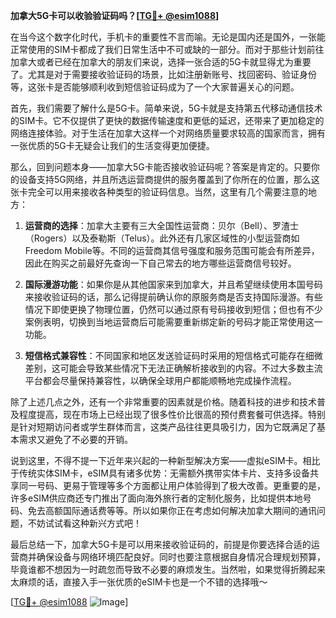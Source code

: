 **加拿大5G卡可以收验验证码吗？[[TG💪+ @esim1088](https://t.me/s/esim1088)]**

在当今这个数字化时代，手机卡的重要性不言而喻。无论是国内还是国外，一张能正常使用的SIM卡都成了我们日常生活中不可或缺的一部分。而对于那些计划前往加拿大或者已经在加拿大的朋友们来说，选择一张合适的5G卡就显得尤为重要了。尤其是对于需要接收验证码的场景，比如注册新账号、找回密码、验证身份等，这张卡是否能够顺利收到短信验证码成为了一个大家普遍关心的问题。

首先，我们需要了解什么是5G卡。简单来说，5G卡就是支持第五代移动通信技术的SIM卡。它不仅提供了更快的数据传输速度和更低的延迟，还带来了更加稳定的网络连接体验。对于生活在加拿大这样一个对网络质量要求较高的国家而言，拥有一张优质的5G卡无疑会让我们的生活变得更加便捷。

那么，回到问题本身——加拿大5G卡能否接收验证码呢？答案是肯定的。只要你的设备支持5G网络，并且所选运营商提供的服务覆盖到了你所在的位置，那么这张卡完全可以用来接收各种类型的验证码信息。当然，这里有几个需要注意的地方：

1. **运营商的选择**：加拿大主要有三大全国性运营商：贝尔（Bell）、罗渣士（Rogers）以及泰勒斯（Telus）。此外还有几家区域性的小型运营商如Freedom Mobile等。不同的运营商其信号强度和服务范围可能会有所差异，因此在购买之前最好先查询一下自己常去的地方哪些运营商信号较好。
   
2. **国际漫游功能**：如果你是从其他国家来到加拿大，并且希望继续使用本国号码来接收验证码的话，那么记得提前确认你的原服务商是否支持国际漫游。有些情况下即使更换了物理位置，仍然可以通过原有号码接收到短信；但也有不少案例表明，切换到当地运营商后可能需要重新绑定新的号码才能正常使用这一功能。

3. **短信格式兼容性**：不同国家和地区发送验证码时采用的短信格式可能存在细微差别，这可能会导致某些情况下无法正确解析接收到的内容。不过大多数主流平台都会尽量保持兼容性，以确保全球用户都能顺畅地完成操作流程。

除了上述几点之外，还有一个非常重要的因素就是价格。随着科技的进步和技术普及程度提高，现在市场上已经出现了很多性价比很高的预付费套餐可供选择。特别是针对短期访问者或学生群体而言，这类产品往往更具吸引力，因为它既满足了基本需求又避免了不必要的开销。

说到这里，不得不提一下近年来兴起的一种新型解决方案——虚拟eSIM卡。相比于传统实体SIM卡，eSIM具有诸多优势：无需额外携带实体卡片、支持多设备共享同一号码、更易于管理等多个方面都让用户体验得到了极大改善。更重要的是，许多eSIM供应商还专门推出了面向海外旅行者的定制化服务，比如提供本地号码、免去高额国际通话费等等。所以如果你正在考虑如何解决加拿大期间的通讯问题，不妨试试看这种新兴方式吧！

最后总结一下，加拿大5G卡是可以用来接收验证码的，前提是你要选择合适的运营商并确保设备与网络环境匹配良好。同时也要注意根据自身情况合理规划预算，毕竟谁都不想因为一时疏忽而导致不必要的麻烦发生。当然啦，如果觉得折腾起来太麻烦的话，直接入手一张优质的eSIM卡也是一个不错的选择哦～

[[TG💪+ @esim1088](https://t.me/s/esim1088) ![Image](https://i.postimg.cc/4NQfJmqS/Snipaste-2025-05-13-00-14-12.png)]
